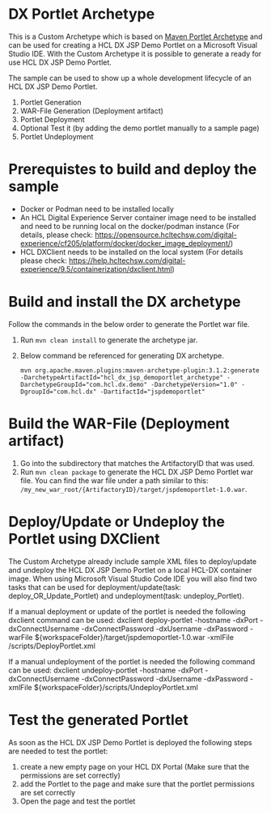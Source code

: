 # DX Portlet Archetype
This is a Custom Archetype which is based on [Maven Portlet Archetype](https://maven.apache.org/archetypes/maven-archetype-portlet/) and can be used for creating a HCL DX JSP Demo Portlet on a Microsoft Visual Studio IDE. 
With the Custom Archetype it is possible to generate a ready for use HCL DX JSP Demo Portlet.

The sample can be used to show up a whole development lifecycle of an HCL DX JSP Demo Portlet.
1) Portlet Generation 
2) WAR-File Generation (Deployment artifact)
3) Portlet Deployment
4) Optional Test it (by adding the demo portlet manually to a sample page)
5) Portlet Undeployment 

# Prerequistes to build and deploy the sample 
- Docker or Podman need to be installed locally
- An HCL Digital Experience Server container image need to be installed and need to be running local on the docker/podman instance 
  (For details, please check: https://opensource.hcltechsw.com/digital-experience/cf205/platform/docker/docker_image_deployment/)
- HCL DXClient needs to be installed on the local system 
  (For details please check: https://help.hcltechsw.com/digital-experience/9.5/containerization/dxclient.html)

# Build and install the DX archetype
Follow the commands in the below order to generate the Portlet war file.

1) Run ```mvn clean install``` to generate the archetype jar.

2) Below command be referenced for generating DX archetype.
    ```
    mvn org.apache.maven.plugins:maven-archetype-plugin:3.1.2:generate -DarchetypeArtifactId="hcl_dx_jsp_demoportlet_archetype" -DarchetypeGroupId="com.hcl.dx.demo" -DarchetypeVersion="1.0" -DgroupId="com.hcl.dx" -DartifactId="jspdemoportlet"
    ```
# Build the WAR-File (Deployment artifact)
1) Go into the subdirectory that matches the ArtifactoryID that was used. 
2) Run  ```mvn clean package``` to generate the HCL DX JSP Demo Portlet war file. 
   You can find the war file under a path similar to this: ```/my_new_war_root/{ArtifactoryID}/target/jspdemoportlet-1.0.war```.

# Deploy/Update or Undeploy the Portlet using DXClient
The Custom Archetype already include sample XML files to deploy/update and undeploy the HCL DX JSP Demo Portlet on a local HCL-DX container image. 
When using Microsoft Visual Studio Code IDE you will also find two tasks that can be used for deployment/update(task: deploy_OR_Update_Portlet) and undeployment(task: undeploy_Portlet). 

If a manual deployment or update of the portlet is needed the following dxclient command can be used:
dxclient deploy-portlet -hostname <hostname> -dxPort <port> -dxConnectUsername <user> -dxConnectPassword <password> -dxUsername <user> -dxPassword <password> -warFile ${workspaceFolder}/target/jspdemoportlet-1.0.war  -xmlFile <workspaceFolder>/scripts/DeployPortlet.xml

If a manual undeployment of the portlet is needed the following command can be used:
dxclient undeploy-portlet -hostname <hostname> -dxPort <port> -dxConnectUsername <user> -dxConnectPassword <password> -dxUsername <user> -dxPassword <password> -xmlFile ${workspaceFolder}/scripts/UndeployPortlet.xml

# Test the generated Portlet
As soon as the HCL DX JSP Demo Portlet is deployed the following steps are needed to test the portlet:

1) create a new empty page on your HCL DX Portal (Make sure that the permissions are set correctly)
2) add the Portlet to the page and make sure that the portlet permissions are set correctly
3) Open the page and test the portlet

